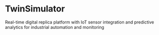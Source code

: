 # TwinSimulator
Real-time digital replica platform with IoT sensor integration and predictive analytics for industrial automation and monitoring
